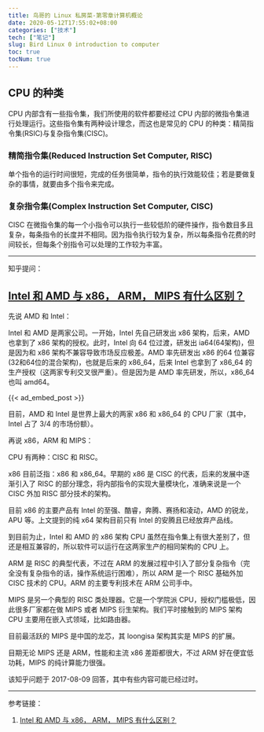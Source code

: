 ```yaml
---
title: 鸟哥的 Linux 私房菜-第零章计算机概论
date: 2020-05-12T17:55:02+08:00
categories: ["技术"]
tech: ["笔记"]
slug: Bird Linux 0 introduction to computer
toc: true
tocNum: true
---
```


## CPU 的种类

CPU 内部含有一些指令集，我们所使用的软件都要经过 CPU 内部的微指令集进行处理运行。这些指令集有两种设计理念，而这也是常见的 CPU 的种类：精简指令集(RSIC)与复杂指令集(CISC)。

### 精简指令集(Reduced Instruction Set Computer, RISC)

单个指令的运行时间很短，完成的任务很简单，指令的执行效能较佳；若是要做复杂的事情，就要由多个指令来完成。

### 复杂指令集(Complex Instruction Set Computer, CISC)

CISC 在微指令集的每一个小指令可以执行一些较低阶的硬件操作，指令数目多且复杂，每条指令的长度并不相同。因为指令执行较为复杂，所以每条指令花费的时间较长，但每条个别指令可以处理的工作较为丰富。

---

知乎提问：

## [Intel 和 AMD 与 x86， ARM， MIPS 有什么区别？](https://www.zhihu.com/question/63627218)

先说 AMD 和 Intel：

Intel 和 AMD 是两家公司。一开始，Intel 先自己研发出 x86 架构，后来，AMD 也拿到了 x86 架构的授权。此时，Intel 向 64 位过渡，研发出 ia64(64架构)，但是因为和 x86 架构不兼容导致市场反应极差。AMD 率先研发出 x86 的64 位兼容(32和64位的混合架构)，也就是后来的 x86_64，后来 Intel 也拿到了 x86_64 的生产授权（这两家专利交叉很严重）。但是因为是 AMD 率先研发，所以，x86_64 也叫 amd64。

{{< ad_embed_post >}}

目前，AMD 和 Intel 是世界上最大的两家 x86 和 x86_64 的 CPU 厂家（其中，Intel 占了 3/4 的市场份额）。

再说 x86，ARM 和 MIPS：

CPU 有两种：CISC 和 RISC。

x86 目前泛指：x86 和 x86_64。早期的 x86 是 CISC 的代表，后来的发展中逐渐引入了 RISC 的部分理念，将内部指令的实现大量模块化，准确来说是一个 CISC 外加 RISC 部分技术的架构。

目前 x86 的主要产品有 Intel 的至强、酷睿，奔腾、赛扬和凌动，AMD 的锐龙，APU 等。上文提到的纯 x64 架构目前只有 Intel 的安腾且已经放弃产品线。

到目前为止，Intel 和 AMD 的 x86 架构 CPU 虽然在指令集上有很大差别了，但还是相互兼容的，所以软件可以运行在这两家生产的相同架构的 CPU 上。

ARM 是 RISC 的典型代表，不过在 ARM 的发展过程中引入了部分复杂指令（完全没有复杂指令的话，操作系统运行困难），所以 ARM 是一个 RISC 基础外加 CISC 技术的 CPU。ARM 的主要专利技术在 ARM 公司手中。

MIPS 是另一个典型的 RISC 类处理器。它是一个学院派 CPU，授权门槛极低，因此很多厂家都在做 MIPS 或者 MIPS 衍生架构。我们平时接触到的 MIPS 架构 CPU 主要用在嵌入式领域，比如路由器。

目前最活跃的 MIPS 是中国的龙芯，其 loongisa 架构其实是 MIPS 的扩展。

目期无论 MIPS 还是 ARM，性能和主流 x86 差距都很大，不过 ARM 好在便宜低功耗，MIPS 的纯计算能力很强。

该知乎问题于 2017-08-09 回答，其中有些内容可能已经过时。

---

参考链接：

1. [Intel 和 AMD 与 x86， ARM， MIPS 有什么区别？](https://www.zhihu.com/question/63627218)